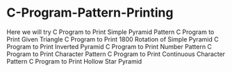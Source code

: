 # C-Program-Pattern-Printing
Here we will try C Program to Print Simple Pyramid Pattern  C Program to Print Given Triangle  C Program to Print 1800 Rotation of Simple Pyramid C Program to Print Inverted Pyramid  C Program to Print Number Pattern C Program to Print Character Pattern   C Program to Print Continuous Character Pattern C Program to Print Hollow Star Pyramid
